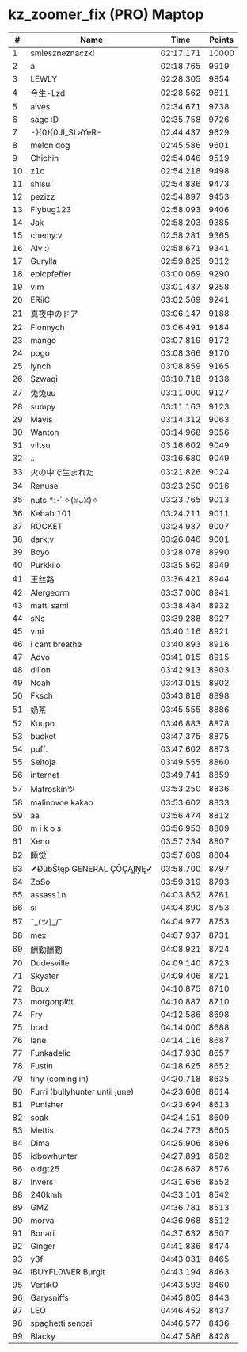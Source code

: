 # kz_zoomer_fix (PRO) Maptop

|  # | Name | Time | Points |
|-------------- | -------------- | -------------- | -------------- | 
| 1 | smieszneznaczki | 02:17.171 | 10000 | 
| 2 | a | 02:18.765 | 9919 | 
| 3 | LEWLY | 02:28.305 | 9854 | 
| 4 | 今生-Lzd | 02:28.562 | 9811 | 
| 5 | alves | 02:34.671 | 9738 | 
| 6 | sage :D | 02:35.758 | 9726 | 
| 7 | -}{0}{0JI_SLaYeR- | 02:44.437 | 9629 | 
| 8 | melon dog | 02:45.586 | 9601 | 
| 9 | Chichin | 02:54.046 | 9519 | 
| 10 | z1c | 02:54.218 | 9498 | 
| 11 | shisui | 02:54.836 | 9473 | 
| 12 | pezizz | 02:54.897 | 9453 | 
| 13 | Flybug123 | 02:58.093 | 9406 | 
| 14 | Jak | 02:58.203 | 9385 | 
| 15 | chemy:v | 02:58.281 | 9365 | 
| 16 | Alv :) | 02:58.671 | 9341 | 
| 17 | Gurylla | 02:59.825 | 9312 | 
| 18 | epicpfeffer | 03:00.069 | 9290 | 
| 19 | vlm | 03:01.437 | 9258 | 
| 20 | ERiiC | 03:02.569 | 9241 | 
| 21 | 真夜中のドア | 03:06.147 | 9188 | 
| 22 | Flonnych | 03:06.491 | 9184 | 
| 23 | mango | 03:07.819 | 9172 | 
| 24 | pogo | 03:08.366 | 9170 | 
| 25 | lynch | 03:08.859 | 9165 | 
| 26 | Szwagi | 03:10.718 | 9138 | 
| 27 | 兔兔uu | 03:11.000 | 9127 | 
| 28 | sumpy | 03:11.163 | 9123 | 
| 29 | Mavis | 03:14.312 | 9063 | 
| 30 | Wanton | 03:14.968 | 9056 | 
| 31 | viltsu | 03:16.602 | 9049 | 
| 32 | .. | 03:16.680 | 9049 | 
| 33 | 火の中で生まれた | 03:21.826 | 9024 | 
| 34 | Renuse | 03:23.250 | 9016 | 
| 35 | nuts *:･ﾟ✧(ꈍᴗꈍ)✧ | 03:23.765 | 9013 | 
| 36 | Kebab 101 | 03:24.211 | 9011 | 
| 37 | ROCKET | 03:24.937 | 9007 | 
| 38 | dark;v | 03:26.046 | 9001 | 
| 39 | Boyo | 03:28.078 | 8990 | 
| 40 | Purkkilo | 03:35.562 | 8949 | 
| 41 | 王丝路 | 03:36.421 | 8944 | 
| 42 | Alergeorm | 03:37.000 | 8941 | 
| 43 | matti sami | 03:38.484 | 8932 | 
| 44 | sNs | 03:39.288 | 8927 | 
| 45 | vmi | 03:40.116 | 8921 | 
| 46 | i cant breathe | 03:40.893 | 8916 | 
| 47 | Advo | 03:41.015 | 8915 | 
| 48 | dillon | 03:42.913 | 8903 | 
| 49 | Noah | 03:43.015 | 8902 | 
| 50 | Fksch | 03:43.818 | 8898 | 
| 51 | 奶茶 | 03:45.555 | 8886 | 
| 52 | Kuupo | 03:46.883 | 8878 | 
| 53 | bucket | 03:47.375 | 8875 | 
| 54 | puff. | 03:47.602 | 8873 | 
| 55 | Seitoja | 03:49.555 | 8860 | 
| 56 | internet | 03:49.741 | 8859 | 
| 57 | Matroskinツ | 03:53.250 | 8836 | 
| 58 | malinovoe kakao | 03:53.602 | 8833 | 
| 59 | aa | 03:56.474 | 8812 | 
| 60 | m i k o s | 03:56.953 | 8809 | 
| 61 | Xeno | 03:57.234 | 8807 | 
| 62 | 睡觉 | 03:57.609 | 8804 | 
| 63 | ✔ĐûbŠŧęp GENERAL ÇŌÇĄĮŅĘ✔ | 03:58.700 | 8797 | 
| 64 | ZoSo | 03:59.319 | 8793 | 
| 65 | assass1n | 04:03.852 | 8761 | 
| 66 | si | 04:04.890 | 8753 | 
| 67 | ¯\_(ツ)_/¯ | 04:04.977 | 8753 | 
| 68 | mex | 04:07.937 | 8731 | 
| 69 | 酬勤酬勤 | 04:08.921 | 8724 | 
| 70 | Dudesville | 04:09.140 | 8723 | 
| 71 | Skyater | 04:09.406 | 8721 | 
| 72 | Boux | 04:10.875 | 8710 | 
| 73 | morgonplöt | 04:10.887 | 8710 | 
| 74 | Fry | 04:12.586 | 8698 | 
| 75 | brad | 04:14.000 | 8688 | 
| 76 | lane | 04:14.116 | 8687 | 
| 77 | Funkadelic | 04:17.930 | 8657 | 
| 78 | Fustin | 04:18.625 | 8652 | 
| 79 | tiny (coming in) | 04:20.718 | 8635 | 
| 80 | Furri (bullyhunter until june) | 04:23.608 | 8614 | 
| 81 | Punisher | 04:23.694 | 8613 | 
| 82 | soak | 04:24.151 | 8609 | 
| 83 | Mettis | 04:24.773 | 8605 | 
| 84 | Dima | 04:25.906 | 8596 | 
| 85 | idbowhunter | 04:27.891 | 8582 | 
| 86 | oldgt25 | 04:28.687 | 8576 | 
| 87 | Invers | 04:31.656 | 8552 | 
| 88 | 240kmh | 04:33.101 | 8542 | 
| 89 | GMZ | 04:36.781 | 8513 | 
| 90 | morva | 04:36.968 | 8512 | 
| 91 | Bonari | 04:37.632 | 8507 | 
| 92 | Ginger | 04:41.836 | 8474 | 
| 93 | y3f | 04:43.031 | 8465 | 
| 94 | iBUYFL0WER Burgit | 04:43.194 | 8463 | 
| 95 | VertikO | 04:43.593 | 8460 | 
| 96 | Garysniffs | 04:45.805 | 8443 | 
| 97 | LEO | 04:46.452 | 8437 | 
| 98 | spaghetti senpai | 04:46.577 | 8436 | 
| 99 | Blacky | 04:47.586 | 8428 | 

